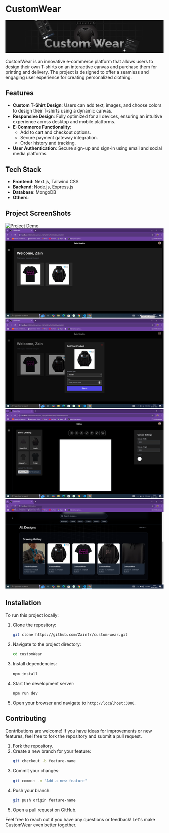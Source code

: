 # CustomWear
![Banner](public/Castam-war.png)

CustomWear is an innovative e-commerce platform that allows users to design their own T-shirts on an interactive canvas and purchase them for printing and delivery. The project is designed to offer a seamless and engaging user experience for creating personalized clothing.

## Features

- **Custom T-Shirt Design**: Users can add text, images, and choose colors to design their T-shirts using a dynamic canvas.
- **Responsive Design**: Fully optimized for all devices, ensuring an intuitive experience across desktop and mobile platforms.
- **E-Commerce Functionality**:
  - Add to cart and checkout options.
  - Secure payment gateway integration.
  - Order history and tracking.
- **User Authentication**: Secure sign-up and sign-in using email and social media platforms.

## Tech Stack

- **Frontend**: Next.js, Tailwind CSS
- **Backend**: Node.js, Express.js
- **Database**: MongoDB
- **Others**: 

## Project ScreenShots

![Project Demo](public/Custom-war.gif)
![Screenshot 1](public/SC1.png)
![Screenshot 2](public/SC2.png)
![Screenshot 3](public/SC3.png)
![Screenshot 4](public/SC4.png)


## Installation

To run this project locally:

1. Clone the repository:
   ```bash
   git clone https://github.com/Zainfr/custom-wear.git
   ```

2. Navigate to the project directory:
   ```bash
   cd customWear
   ```

3. Install dependencies:
   ```bash
   npm install
   ```

4. Start the development server:
   ```bash
   npm run dev
   ```

5. Open your browser and navigate to `http://localhost:3000`.

## Contributing

Contributions are welcome! If you have ideas for improvements or new features, feel free to fork the repository and submit a pull request.

1. Fork the repository.
2. Create a new branch for your feature:
   ```bash
   git checkout -b feature-name
   ```
3. Commit your changes:
   ```bash
   git commit -m "Add a new feature"
   ```
4. Push your branch:
   ```bash
   git push origin feature-name
   ```
5. Open a pull request on GitHub.


Feel free to reach out if you have any questions or feedback! Let's make CustomWear even better together.

